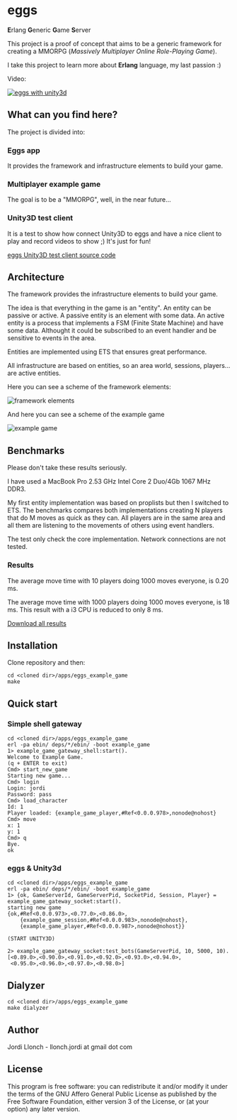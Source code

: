 # eggs

**E**rlang **G**eneric **G**ame **S**erver

This project is a proof of concept that aims to be a generic framework for creating a MMORPG (*Massively Multiplayer Online Role-Playing Game*).

I take this project to learn more about **Erlang** language, my last passion :)

Video:

[![eggs with unity3d](https://i2.ytimg.com/vi/AOjHIsL-8ZA/mqdefault.jpg?v=51142d8c "eggs with unity3d")](http://youtu.be/AOjHIsL-8ZA)


## What can you find here?

The project is divided into:
### Eggs app
It provides the framework and infrastructure elements to build your game.

### Multiplayer example game
The goal is to be a "MMORPG", well, in the near future...

### Unity3D test client
It is a test to show how connect Unity3D to eggs and have a nice client to play and record videos to show ;) It's just for fun!

[eggs Unity3D test client source code](https://github.com/jordillonch/eggs_unity3d)


## Architecture

The framework provides the infrastructure elements to build your game.

The idea is that everything in the game is an "entity".
An entity can be passive or active. A passive entity is an element with some data. An active entity is a process that implements a FSM (Finite State Machine) and have some data.
Althought it could be subscribed to an event handler and be sensitive to events in the area.

Entities are implemented using ETS that ensures great performance.

All infrastructure are based on entities, so an area world, sessions, players... are active entities.

Here you can see a scheme of the framework elements:

![framework elements](https://raw.github.com/jordillonch/eggs/master/apps/eggs_example_game/docs/eggs_structure_eggs.png "Framework elements")

And here you can see a scheme of the example game

![example game](https://raw.github.com/jordillonch/eggs/master/apps/eggs_example_game/docs/eggs_structure_example_game.png "Example game")


## Benchmarks

Please don't take these results seriously.

I have used a MacBook Pro 2.53 GHz Intel Core 2 Duo/4Gb 1067 MHz DDR3.

My first entity implementation was based on proplists but then I switched to ETS. The benchmarks compares both implementations creating N players that do M moves as quick as they can. All players are in the same area and all them are listening to the movements of others using event handlers.

The test only check the core implementation. Network connections are not tested.

### Results

The average move time with 10 players doing 1000 moves everyone, is 0.20 ms.

The average move time with 1000 players doing 1000 moves everyone, is 18 ms. This result with a i3 CPU is reduced to only 8 ms.

[Download all results](https://raw.github.com/jordillonch/eggs/master/apps/eggs_example_game/docs/benchmarks.ods)


## Installation

Clone repository and then:

    cd <cloned dir>/apps/eggs_example_game
    make


## Quick start
### Simple shell gateway
    cd <cloned dir>/apps/eggs_example_game
    erl -pa ebin/ deps/*/ebin/ -boot example_game
    1> example_game_gateway_shell:start().
    Welcome to Example Game.
    (q + ENTER to exit)
    Cmd> start_new_game
    Starting new game...
    Cmd> login
    Login: jordi
    Password: pass
    Cmd> load_character
    Id: 1
    Player loaded: {example_game_player,#Ref<0.0.0.978>,nonode@nohost}
    Cmd> move
    x: 1
    y: 1
    Cmd> q
    Bye.
    ok

### eggs & Unity3d
    cd <cloned dir>/apps/eggs_example_game
    erl -pa ebin/ deps/*/ebin/ -boot example_game
    1> {ok, GameServerId, GameServerPid, SocketPid, Session, Player} = example_game_gateway_socket:start().
    starting new game
    {ok,#Ref<0.0.0.973>,<0.77.0>,<0.86.0>,
        {example_game_session,#Ref<0.0.0.983>,nonode@nohost},
        {example_game_player,#Ref<0.0.0.987>,nonode@nohost}}

    (START UNITY3D)

    2> example_game_gateway_socket:test_bots(GameServerPid, 10, 5000, 10).
    [<0.89.0>,<0.90.0>,<0.91.0>,<0.92.0>,<0.93.0>,<0.94.0>,
     <0.95.0>,<0.96.0>,<0.97.0>,<0.98.0>]

## Dialyzer
    cd <cloned dir>/apps/eggs_example_game
    make dialyzer

## Author

Jordi Llonch - llonch.jordi at gmail dot com


## License

This program is free software: you can redistribute it and/or modify
it under the terms of the GNU Affero General Public License as
published by the Free Software Foundation, either version 3 of the
License, or (at your option) any later version.
